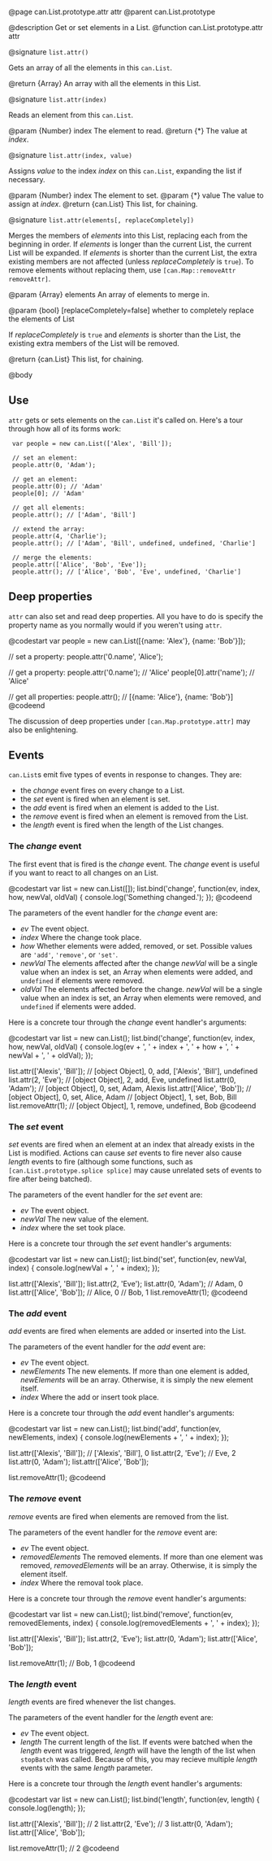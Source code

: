 @page can.List.prototype.attr attr
@parent can.List.prototype

@description Get or set elements in a List.
@function can.List.prototype.attr attr

@signature `list.attr()`

Gets an array of all the elements in this `can.List`.

@return {Array} An array with all the elements in this List.

@signature `list.attr(index)`

Reads an element from this `can.List`.

@param {Number} index The element to read.
@return {*} The value at _index_.

@signature `list.attr(index, value)`

Assigns _value_ to the index _index_ on this `can.List`, expanding the list if necessary.

@param {Number} index The element to set.
@param {*} value The value to assign at _index_.
@return {can.List} This list, for chaining.

@signature `list.attr(elements[, replaceCompletely])`

Merges the members of _elements_ into this List, replacing each from the beginning in order. If _elements_ is longer than the current List, the current List will be expanded. If _elements_ is shorter than the current List, the extra existing members are not affected (unless _replaceCompletely_ is `true`). To remove elements without replacing them, use `[can.Map::removeAttr removeAttr]`.

@param {Array} elements An array of elements to merge in.

@param {bool} [replaceCompletely=false] whether to completely replace the elements of List

If _replaceCompletely_ is `true` and _elements_ is shorter than the List, the existing extra members of the List will be removed.

@return {can.List} This list, for chaining.

@body


## Use

`attr` gets or sets elements on the `can.List` it's called on. Here's a tour through how all of its forms work:

     var people = new can.List(['Alex', 'Bill']);

     // set an element:
     people.attr(0, 'Adam');

     // get an element:
     people.attr(0); // 'Adam'
     people[0]; // 'Adam'

     // get all elements:
     people.attr(); // ['Adam', 'Bill']

     // extend the array:
     people.attr(4, 'Charlie');
     people.attr(); // ['Adam', 'Bill', undefined, undefined, 'Charlie']

     // merge the elements:
     people.attr(['Alice', 'Bob', 'Eve']);
     people.attr(); // ['Alice', 'Bob', 'Eve', undefined, 'Charlie']

## Deep properties

`attr` can also set and read deep properties. All you have to do is specify the property name as you normally would if you weren't using `attr`.

@codestart
var people = new can.List([{name: 'Alex'}, {name: 'Bob'}]);

// set a property:
people.attr('0.name', 'Alice');

// get a property:
people.attr('0.name');  // 'Alice'
people[0].attr('name'); // 'Alice'

// get all properties:
people.attr(); // [{name: 'Alice'}, {name: 'Bob'}]
@codeend

The discussion of deep properties under `[can.Map.prototype.attr]` may also be enlightening.

## Events

`can.List`s emit five types of events in response to changes. They are:

- the _change_ event fires on every change to a List.
- the _set_ event is fired when an element is set.
- the _add_ event is fired when an element is added to the List.
- the _remove_ event is fired when an element is removed from the List.
- the _length_ event is fired when the length of the List changes.

### The _change_ event

The first event that is fired is the _change_ event. The _change_ event is useful
if you want to react to all changes on an List.

@codestart
var list = new can.List([]);
list.bind('change', function(ev, index, how, newVal, oldVal) {
    console.log('Something changed.');
});
@codeend

The parameters of the event handler for the _change_ event are:

- _ev_ The event object.
- _index_ Where the change took place.
- _how_ Whether elements were added, removed, or set.
 Possible values are `'add'`, `'remove'`, or `'set'`.
- _newVal_ The elements affected after the change
 _newVal_ will be a single value when an index is set, an Array when elements
were added, and `undefined` if elements were removed.
- _oldVal_ The elements affected before the change.
_newVal_ will be a single value when an index is set, an Array when elements
were removed, and `undefined` if elements were added.

Here is a concrete tour through the _change_ event handler's arguments:

@codestart
var list = new can.List();
list.bind('change', function(ev, index, how, newVal, oldVal) {
    console.log(ev + ', ' + index + ', ' + how + ', ' + newVal + ', ' + oldVal);
});

list.attr(['Alexis', 'Bill']); // [object Object], 0, add, ['Alexis', 'Bill'], undefined
list.attr(2, 'Eve');           // [object Object], 2, add, Eve, undefined
list.attr(0, 'Adam');          // [object Object], 0, set, Adam, Alexis
list.attr(['Alice', 'Bob']);   // [object Object], 0, set, Alice, Adam
                               // [object Object], 1, set, Bob, Bill
list.removeAttr(1);            // [object Object], 1, remove, undefined, Bob
@codeend

### The _set_ event

_set_ events are fired when an element at an index that already exists in the List is modified. Actions can cause _set_ events to fire never also cause _length_ events to fire (although some functions, such as `[can.List.prototype.splice splice]` may cause unrelated sets of events to fire after being batched).

The parameters of the event handler for the _set_ event are:

- _ev_ The event object.
- _newVal_ The new value of the element.
- _index_ where the set took place.

Here is a concrete tour through the _set_ event handler's arguments:

@codestart
var list = new can.List();
list.bind('set', function(ev, newVal, index) {
    console.log(newVal + ', ' + index);
});

list.attr(['Alexis', 'Bill']);
list.attr(2, 'Eve');
list.attr(0, 'Adam');          // Adam, 0
list.attr(['Alice', 'Bob']);   // Alice, 0
                               // Bob, 1
list.removeAttr(1);
@codeend

### The _add_ event

_add_ events are fired when elements are added or inserted
into the List.

The parameters of the event handler for the _add_ event are:

- _ev_ The event object.
- _newElements_ The new elements.
 If more than one element is added, _newElements_ will be an array. Otherwise, it is simply the new element itself.
- _index_ Where the add or insert took place.

Here is a concrete tour through the _add_ event handler's arguments:

@codestart
var list = new can.List();
list.bind('add', function(ev, newElements, index) {
    console.log(newElements + ', ' + index);
});

list.attr(['Alexis', 'Bill']); // ['Alexis', 'Bill'], 0
list.attr(2, 'Eve');           // Eve, 2
list.attr(0, 'Adam');
list.attr(['Alice', 'Bob']);

list.removeAttr(1);
@codeend

### The _remove_ event

_remove_ events are fired when elements are removed from the list.

The parameters of the event handler for the _remove_ event are:

- _ev_ The event object.
- _removedElements_ The removed elements.
 If more than one element was removed, _removedElements_ will be an array. Otherwise, it is simply the element itself.
- _index_ Where the removal took place.

Here is a concrete tour through the _remove_ event handler's arguments:

@codestart
var list = new can.List();
list.bind('remove', function(ev, removedElements, index) {
    console.log(removedElements + ', ' + index);
});

list.attr(['Alexis', 'Bill']);
list.attr(2, 'Eve');
list.attr(0, 'Adam');
list.attr(['Alice', 'Bob']);

list.removeAttr(1);            // Bob, 1
@codeend

### The _length_ event

_length_ events are fired whenever the list changes.

The parameters of the event handler for the _length_ event are:

- _ev_ The event object.
- _length_ The current length of the list.
 If events were batched when the _length_ event was triggered, _length_ will have the length of the list when `stopBatch` was called. Because of this, you may recieve multiple _length_ events with the same _length_ parameter.

Here is a concrete tour through the _length_ event handler's arguments:

@codestart
var list = new can.List();
list.bind('length', function(ev, length) {
    console.log(length);
});

list.attr(['Alexis', 'Bill']); // 2
list.attr(2, 'Eve');           // 3
list.attr(0, 'Adam');
list.attr(['Alice', 'Bob']);

list.removeAttr(1);            // 2
@codeend